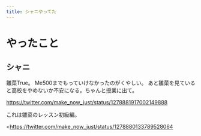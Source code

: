 ```yaml
---
title: シャニやってた
---
```


# やったこと

## シャニ

雛菜True。
Me500までもっていけなかったのがくやしい。
あと雛菜を見ていると高校をやめないか不安になる。ちゃんと授業に出て。

<https://twitter.com/make_now_just/status/1278881917002149888>

これは雛菜のレッスン初級編。

<https://twitter.com/make_now_just/status/1278880133789528064

